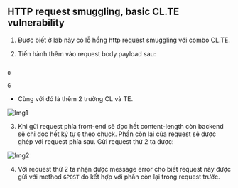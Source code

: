 ## HTTP request smuggling, basic CL.TE vulnerability

1. Được biết ở lab này có lỗ hổng http request smuggling với combo CL.TE.

2. Tiến hành thêm vào request body payload sau:
```

0

G
``` 

- Cùng với đó là thêm 2 trường CL và TE.

![Img1](\asset/../img/request1.png)

3. Khi gửi request phía front-end sẽ đọc hết content-length còn backend sẽ chỉ đọc hết ký tự `0` theo chuck. Phần còn lại của request sẽ được ghép với request phía sau. Gửi request thứ 2 ta được:

![Img2](\asset/../img/request2.png)

4. Với request thứ 2 ta nhận được message error cho biết request này được gửi với method `GPOST` do kết hợp với phần còn lại trong request trước.